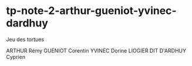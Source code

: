 # tp-note-2-arthur-gueniot-yvinec-dardhuy

Jeu des tortues

ARTHUR Rémy
GUENIOT Corentin
YVINEC Dorine
LIOGIER DIT D'ARDHUY Cyprien
